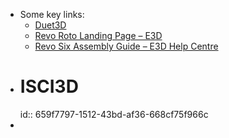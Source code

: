 - Some key links:
	- [Duet3D](https://www.duet3d.com/Duet3RotoToolboard)
	- [Revo Roto Landing Page – E3D](https://e3d-online.com/pages/revo-roto-landing-page)
	- [Revo Six Assembly Guide – E3D Help Centre](https://e3d-online.zendesk.com/hc/en-us/articles/4408428411153-Revo-Six-Assembly-Guide)
- # ISCI3D
  id:: 659f7797-1512-43bd-af36-668cf75f966c
-